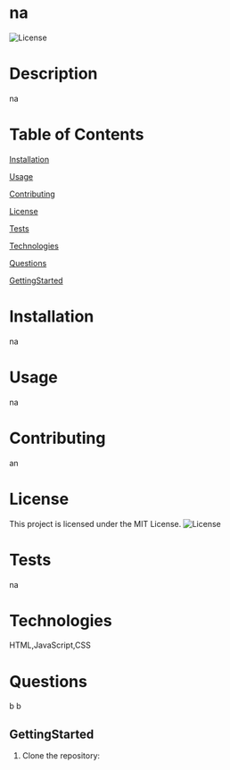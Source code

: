 
# na
![License](https://img.shields.io/badge/License-MIT-yellow)

# Description
na

# Table of Contents
[Installation](#installation)

[Usage](#usage)

[Contributing](#contributing)

[License](#license)

[Tests](#tests)

[Technologies](#technologies)

[Questions](#questions)

[GettingStarted](#gettingstarted)

# Installation
na

# Usage
na

# Contributing
an

# License
This project is licensed under the MIT License. ![License](https://img.shields.io/badge/License-MIT-yellow)

# Tests
na

# Technologies
HTML,JavaScript,CSS

# Questions
b
b

## GettingStarted
1. Clone the repository:
